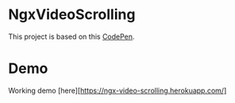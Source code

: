 # NgxVideoScrolling

This project is based on this [CodePen](https://codepen.io/ollieRogers/pen/lfeLc).

# Demo

Working demo [here][https://ngx-video-scrolling.herokuapp.com/]
